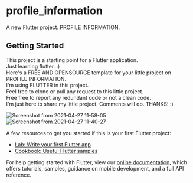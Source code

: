# profile_information

A new Flutter project. PROFILE INFORMATION.

## Getting Started

This project is a starting point for a Flutter application.<br/>
Just learning flutter. :)<br/>
Here's a FREE AND OPENSOURCE template for your little project on PROFILE INFORMATION.<br/>
I'm using FLUTTER in this project.<br/>
Feel free to clone or pull any request to this little project.<br/>
Free free to report any redundant code or not a clean code.<br/>
I'm just here to share my little project. Comments will do. THANKS! :)<br/>


![Screenshot from 2021-04-27 11-58-05](https://user-images.githubusercontent.com/30381364/116183097-e1f33700-a74f-11eb-8c3e-de4de34f5843.png)
![Screenshot from 2021-04-27 11-40-27](https://user-images.githubusercontent.com/30381364/116183113-e9b2db80-a74f-11eb-905f-45e1a11e4d4f.png)


A few resources to get you started if this is your first Flutter project:

- [Lab: Write your first Flutter app](https://flutter.dev/docs/get-started/codelab)
- [Cookbook: Useful Flutter samples](https://flutter.dev/docs/cookbook)

For help getting started with Flutter, view our
[online documentation](https://flutter.dev/docs), which offers tutorials,
samples, guidance on mobile development, and a full API reference.
